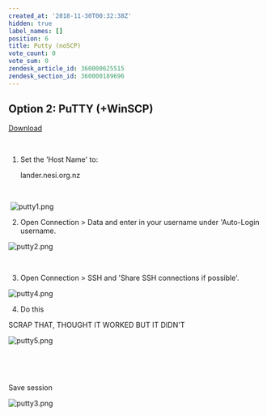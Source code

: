 ```yaml
---
created_at: '2018-11-30T00:32:38Z'
hidden: true
label_names: []
position: 6
title: Putty (noSCP)
vote_count: 0
vote_sum: 0
zendesk_article_id: 360000625515
zendesk_section_id: 360000189696
---
```


## Option 2: PuTTY (+WinSCP)

[Download](https://www.chiark.greenend.org.uk/~sgtatham/putty/latest.html)

 

1. Set the 'Host Name' to:

    lander.nesi.org.nz

 

 ![putty1.png](../includes/putty1.png)

2. Open Connection &gt; Data and enter in your username under
'Auto-Login username. 

![putty2.png](../includes/putty2.png)

 

3. Open Connection &gt; SSH and 'Share SSH connections if possible'.

![putty4.png](../includes/putty4.png)

4. Do this

<span class="wysiwyg-color-red">SCRAP THAT, THOUGHT IT WORKED BUT IT
DIDN'T</span>

![putty5.png](../includes/putty5.png)

 

 

Save session

![putty3.png](../includes/putty3.png)
